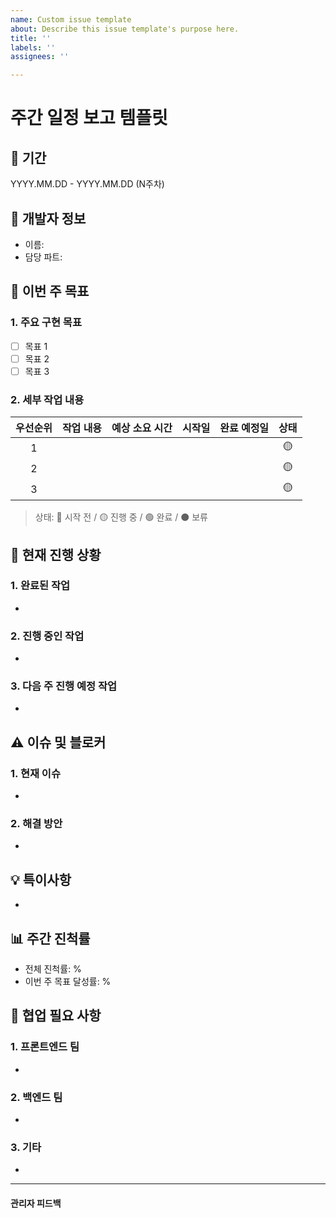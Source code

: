 ```yaml
---
name: Custom issue template
about: Describe this issue template's purpose here.
title: ''
labels: ''
assignees: ''

---
```


# 주간 일정 보고 템플릿

## 📅 기간
YYYY.MM.DD - YYYY.MM.DD (N주차)

## 👤 개발자 정보
- 이름: 
- 담당 파트:

## 📝 이번 주 목표
### 1. 주요 구현 목표
- [ ] 목표 1
- [ ] 목표 2
- [ ] 목표 3

### 2. 세부 작업 내용
| 우선순위 | 작업 내용 | 예상 소요 시간 | 시작일 | 완료 예정일 | 상태 |
|:---:|---|:---:|:---:|:---:|:---:|
| 1 |  |  |  |  | 🟡 |
| 2 |  |  |  |  | 🟡 |
| 3 |  |  |  |  | 🟡 |

> 상태: 🔴 시작 전 / 🟡 진행 중 / 🟢 완료 / ⚫ 보류

## 🚧 현재 진행 상황
### 1. 완료된 작업
- 

### 2. 진행 중인 작업
- 

### 3. 다음 주 진행 예정 작업
- 

## ⚠️ 이슈 및 블로커
### 1. 현재 이슈
- 

### 2. 해결 방안
- 

## 💡 특이사항
- 

## 📊 주간 진척률
- 전체 진척률: %
- 이번 주 목표 달성률: %

## 🤝 협업 필요 사항
### 1. 프론트엔드 팀
- 

### 2. 백엔드 팀
- 

### 3. 기타
- 

---
#### 관리자 피드백
